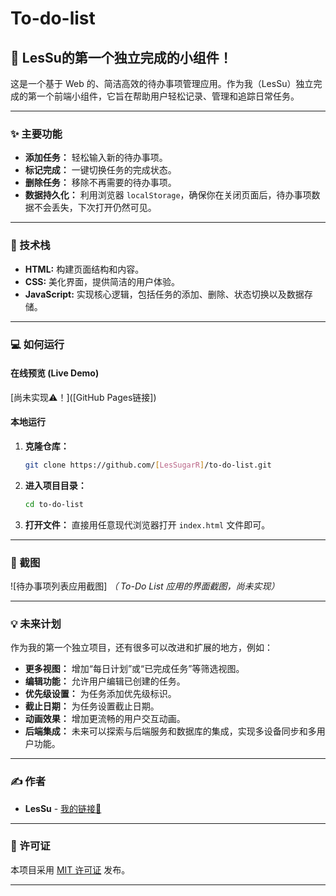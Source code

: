 # To-do-list

## 🎉 LesSu的第一个独立完成的小组件！

这是一个基于 Web 的、简洁高效的待办事项管理应用。作为我（LesSu）独立完成的第一个前端小组件，它旨在帮助用户轻松记录、管理和追踪日常任务。

---

### ✨ 主要功能

*   **添加任务：** 轻松输入新的待办事项。
*   **标记完成：** 一键切换任务的完成状态。
*   **删除任务：** 移除不再需要的待办事项。
*   **数据持久化：** 利用浏览器 `localStorage`，确保你在关闭页面后，待办事项数据不会丢失，下次打开仍然可见。

---

### 🚀 技术栈

*   **HTML:** 构建页面结构和内容。
*   **CSS:** 美化界面，提供简洁的用户体验。
*   **JavaScript:** 实现核心逻辑，包括任务的添加、删除、状态切换以及数据存储。

---

### 💻 如何运行

#### 在线预览 (Live Demo)

[尚未实现⚠！]([GitHub Pages链接])

#### 本地运行

1.  **克隆仓库：**
    ```bash
    git clone https://github.com/[LesSugarR]/to-do-list.git
    ```
2.  **进入项目目录：**
    ```bash
    cd to-do-list
    ```
3.  **打开文件：**
    直接用任意现代浏览器打开 `index.html` 文件即可。

---

### 📸 截图

![待办事项列表应用截图]
*（ To-Do List 应用的界面截图，尚未实现）*

---

### 💡 未来计划

作为我的第一个独立项目，还有很多可以改进和扩展的地方，例如：

*   **更多视图：** 增加“每日计划”或“已完成任务”等筛选视图。
*   **编辑功能：** 允许用户编辑已创建的任务。
*   **优先级设置：** 为任务添加优先级标识。
*   **截止日期：** 为任务设置截止日期。
*   **动画效果：** 增加更流畅的用户交互动画。
*   **后端集成：** 未来可以探索与后端服务和数据库的集成，实现多设备同步和多用户功能。

---

### ✍️ 作者

*   **LesSu** - [我的链接🔗](https://github.com/LesSugarR)

---

### 📜 许可证

本项目采用 [MIT 许可证](LICENSE) 发布。

---
